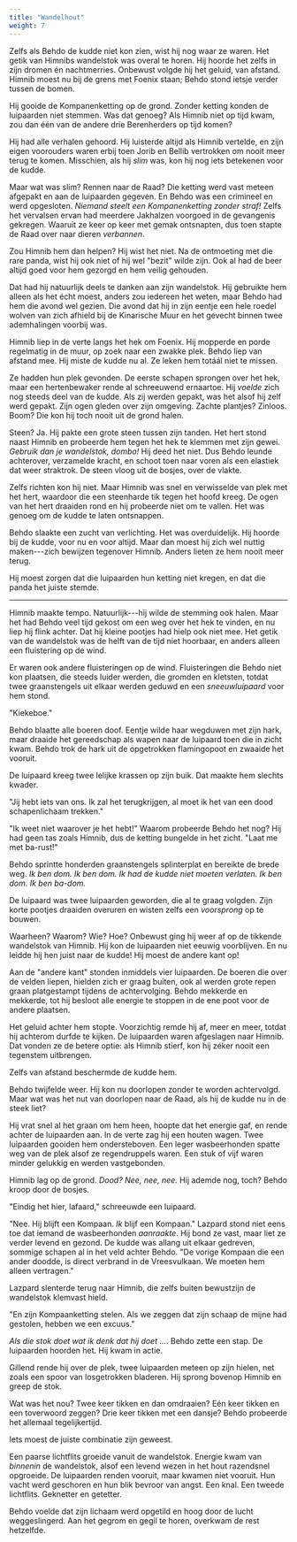 ```yaml
---
title: "Wandelhout"
weight: 7
---
```


Zelfs als Behdo de kudde niet kon zien, wist hij nog waar ze waren. Het getik van Himnibs wandelstok was overal te horen. Hij hoorde het zelfs in zijn dromen én nachtmerries. Onbewust volgde hij het geluid, van afstand. Himnib moest nu bij de grens met Foenix staan; Behdo stond ietsje verder tussen de bomen.

Hij gooide de Kompanenketting op de grond. Zonder ketting konden de luipaarden niet stemmen. Was dat genoeg? Als Himnib niet op tijd kwam, zou dan één van de andere drie Berenherders op tijd komen?

Hij had alle verhalen gehoord. Hij luisterde altijd als Himnib vertelde, en zijn eigen voorouders waren erbij toen Jorib en Bellib vertrokken om nooit meer terug te komen. Misschien, als hij _slim_ was, kon hij nog iets betekenen voor de kudde.

Maar wat was slim? Rennen naar de Raad? Die ketting werd vast meteen afgepakt en aan de luipaarden gegeven. En Behdo was een crimineel en werd opgesloten. _Niemand steelt een Kompanenketting zonder straf!_ Zelfs het vervalsen ervan had meerdere Jakhalzen voorgoed in de gevangenis gekregen. Waaruit ze keer op keer met gemak ontsnapten, dus toen stapte de Raad over naar dieren _verbannen_.

Zou Himnib hem dan helpen? Hij wist het niet. Na de ontmoeting met die rare panda, wist hij ook niet of hij wel "bezit" wilde zijn. Ook al had de beer altijd goed voor hem gezorgd en hem veilig gehouden. 

Dat had hij natuurlijk deels te danken aan zijn wandelstok. Hij gebruikte hem alleen als het écht moest, anders zou iedereen het weten, maar Behdo had hem die avond wel gezien. Die avond dat hij in zijn eentje een hele roedel wolven van zich afhield bij de Kinarische Muur en het gevecht binnen twee ademhalingen voorbij was.

Himnib liep in de verte langs het hek om Foenix. Hij mopperde en porde regelmatig in de muur, op zoek naar een zwakke plek. Behdo liep van afstand mee. Hij miste de kudde nu al. Ze leken hem totáál niet te missen.

Ze hadden hun plek gevonden. De eerste schapen sprongen over het hek, maar een hertenbewaker rende al schreeuwend ernaartoe. Hij _voelde_ zich nog steeds deel van de kudde. Als zij werden gepakt, was het alsof hij zelf werd gepakt. Zijn ogen gleden over zijn omgeving. Zachte plantjes? Zinloos. Boom? Die kon hij toch nooit uit de grond halen.

Steen? Ja. Hij pakte een grote steen tussen zijn tanden. Het hert stond naast Himnib en probeerde hem tegen het hek te klemmen met zijn gewei. _Gebruik dan je wandelstok, dombo!_ Hij deed het niet. Dus Behdo leunde achterover, verzamelde kracht, en schoot toen naar voren als een elastiek dat weer straktrok. De steen vloog uit de bosjes, over de vlakte.

Zelfs richten kon hij niet. Maar Himnib was snel en verwisselde van plek met het hert, waardoor die een steenharde tik tegen het hoofd kreeg. De ogen van het hert draaiden rond en hij probeerde niet om te vallen. Het was genoeg om de kudde te laten ontsnappen.

Behdo slaakte een zucht van verlichting. Het was overduidelijk. Hij hoorde bij de kudde, voor nu en voor altijd. Maar dan moest hij zich wel nuttig maken---zich bewijzen tegenover Himnib. Anders lieten ze hem nooit meer terug.

Hij moest zorgen dat die luipaarden hun ketting niet kregen, en dat die panda het juiste stemde.

___

Himnib maakte tempo. Natuurlijk---hij wilde de stemming ook halen. Maar het had Behdo veel tijd gekost om een weg over het hek te vinden, en nu liep hij flink achter. Dat hij kleine pootjes had hielp ook niet mee. Het getik van de wandelstok was de helft van de tijd niet hoorbaar, en anders alleen een fluistering op de wind. 

Er waren ook andere fluisteringen op de wind. Fluisteringen die Behdo niet kon plaatsen, die steeds luider werden, die gromden en kletsten, totdat twee graanstengels uit elkaar werden geduwd en een _sneeuwluipaard_ voor hem stond.

"Kiekeboe."

Behdo blaatte alle boeren doof. Eentje wilde haar wegduwen met zijn hark, maar draaide het gereedschap als wapen naar de luipaard toen die in zicht kwam. Behdo trok de hark uit de opgetrokken flamingopoot en zwaaide het vooruit.

De luipaard kreeg twee lelijke krassen op zijn buik. Dat maakte hem slechts kwader.

"Jij hebt iets van ons. Ik zal het terugkrijgen, al moet ik het van een dood schapenlichaam trekken."

"Ik weet niet waarover je het hebt!" Waarom probeerde Behdo het nog? Hij had geen tas zoals Himnib, dus de ketting bungelde in het zicht. "Laat me met ba-rust!"

Behdo sprintte honderden graanstengels splinterplat en bereikte de brede weg. _Ik ben dom. Ik ben dom. Ik had de kudde niet moeten verlaten. Ik ben dom. Ik ben ba-dom._ 

De luipaard was twee luipaarden geworden, die al te graag volgden. Zijn korte pootjes draaiden overuren en wisten zelfs een _voorsprong_ op te bouwen.

Waarheen? Waarom? Wie? Hoe? Onbewust ging hij weer af op de tikkende wandelstok van Himnib. Hij kon de luipaarden niet eeuwig voorblijven. En nu leidde hij hen juist naar de kudde! Hij moest de andere kant op!

Aan de "andere kant" stonden inmiddels vier luipaarden. De boeren die over de velden liepen, hielden zich er graag buiten, ook al werden grote repen graan platgestampt tijdens de achtervolging. Behdo mekkerde en mekkerde, tot hij besloot alle energie te stoppen in de ene poot voor de andere plaatsen.

Het geluid achter hem stopte. Voorzichtig remde hij af, meer en meer, totdat hij achterom durfde te kijken. De luipaarden waren afgeslagen naar Himnib. Dat vonden ze de betere optie: als Himnib stierf, kon hij zéker nooit een tegenstem uitbrengen. 

Zelfs van afstand beschermde de kudde hem.

Behdo twijfelde weer. Hij kon nu doorlopen zonder te worden achtervolgd. Maar wat was het nut van doorlopen naar de Raad, als hij de kudde nu in de steek liet?

Hij vrat snel al het graan om hem heen, hoopte dat het energie gaf, en rende achter de luipaarden aan. In de verte zag hij een houten wagen. Twee luipaarden gooiden hem ondersteboven. Een leger wasbeerhonden spatte weg van de plek alsof ze regendruppels waren. Een stuk of vijf waren minder gelukkig en werden vastgebonden.

Himnib lag op de grond. _Dood? Nee, nee, nee._ Hij ademde nog, toch? Behdo kroop door de bosjes.

"Eindig het hier, lafaard," schreeuwde een luipaard.

"Nee. Hij blijft een Kompaan. _Ik_ blijf een Kompaan." Lazpard stond niet eens toe dat iemand de wasbeerhonden _aanraakte_. Hij bond ze vast, maar liet ze verder levend en gezond. De kudde was allang uit elkaar gedreven, sommige schapen al in het veld achter Behdo. "De vorige Kompaan die een ander doodde, is direct verbrand in de Vreesvulkaan. We moeten hem alleen vertragen."

Lazpard slenterde terug naar Himnib, die zelfs buiten bewustzijn de wandelstok klemvast hield.

"En zijn Kompaanketting stelen. Als we zeggen dat zijn schaap de mijne had gestolen, hebben we een excuus."

_Als die stok doet wat ik denk dat hij doet ..._. Behdo zette een stap. De luipaarden hoorden het. Hij kwam in actie.

Gillend rende hij over de plek, twee luipaarden meteen op zijn hielen, net zoals een spoor van losgetrokken bladeren. Hij sprong bovenop Himnib en greep de stok.

Wat was het nou? Twee keer tikken en dan omdraaien? Eén keer tikken en een toverwoord zeggen? Drie keer tikken met een dansje? Behdo probeerde het allemaal tegelijkertijd.

Iets moest de juiste combinatie zijn geweest.

Een paarse lichtflits groeide vanuit de wandelstok. Energie kwam van _binnenin_ de wandelstok, alsof een levend wezen in het hout razendsnel opgroeide. De luipaarden renden vooruit, maar kwamen niet vooruit. Hun vacht werd geschoren en hun blik bevroor van angst. Een knal. Een tweede lichtflits. Geknetter en getetter.

Behdo voelde dat zijn lichaam werd opgetild en hoog door de lucht weggeslingerd. Aan het gegrom en gegil te horen, overkwam de rest hetzelfde.